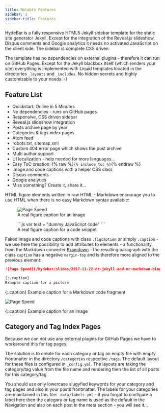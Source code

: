 ```yaml
---
title: Notable Features
sidebar: 1
sidebar-title: Features
---
```


HydeBar is a fully responsive HTML5 Jekyll sidebar template for the static site generator Jekyll. Except for the integration of the Reveal.js slideshow, Disqus comments and Google analytics it needs no activated JavaScript on the client side. The sidebar is complete CSS driven.

The template has no dependencies on external plugins - therefore it can run on GitHub Pages. Except for the Jekyll blackbox itself (which renders your site) everything is implemented with Liquid templates located in the directories `_layouts` and `_includes`. No hidden secrets and highly customizable to your needs :-)

## Feature List

- Quickstart: Online in 5 Minutes
- No dependencies - runs on GitHub pages
- Responsive, CSS driven sidebar
- Reveal.js slideshow integration
- Posts archive page by year
- Categories & tags index pages
- Atom feed
- robots.txt, sitemap.xml
- Custom 404 error page which shows the post archive
- Multi author support
- UI localization - help needed for more languages...
- Easy ToC creation: {% raw %}`{% include toc %}`{% endraw %}
- Image and code captions with a helper CSS class
- Disqus comments
- Google analytics
- Miss something? Create it, share it...

HTML figure elements written in raw HTML - Markdown encourage you to use HTML when there is no easy Markdown syntax available:

<figure markdown="0">
<img
  src="/hydebar/slides/2017-11-22-dr-jekyll-and-mr-markdown-bloggen-fuer-entwickler/assets/page-speed-statisch-desktop.png"
  alt="Page Speed" />
<figcaption>A real figure caption for an image</figcaption>
</figure>


<figure markdown="1">
```js
var test = "dummy JavaScript code"
```
<figcaption>A real figure caption for a code snippet</figcaption>
</figure>


Faked image and code captions with class `.figcaption` or simply `.caption` - we use here the possibility to add attributes to elements - a functionality from the Markdown converter [Kramdown](https://kramdown.gettalong.org/syntax.html#attribute-list-definitions) - the resulting paragraph with the class `caption` has a negative `margin-top` and is therefore more aligned to the previous element:

```md
![Page Speed](/hydebar/slides/2017-11-22-dr-jekyll-and-mr-markdown-bloggen-fuer-entwickler/assets/page-speed-statisch-desktop.png)

{:.caption}
Example caption for a picture
```

{:.caption}
Example caption for a Markdown code fragment


![Page Speed](/hydebar/slides/2017-11-22-dr-jekyll-and-mr-markdown-bloggen-fuer-entwickler/assets/page-speed-statisch-mobil.png)

{:.caption}
Example caption for an image


## Category and Tag Index Pages

Because we can not use any external plugins for GitHub Pages we have to workaround this for tag pages.

The solution is to create for each category or tag an empty file with empty frontmatter in the directory `/categories` respective `/tags`. The default layout for these files is configured in `_config.yml`. The layouts  are taking the category/tag value from the file name and rendering then the list of all posts for this category/tag.

You should use only lowercase slugyfied keywords for your category and tag pages and also in your posts frontmatter. The labels for your categories are maintained in this file: `_data/labels.yml` - if you forgot to configure a label here then the category or tag name is used as the default in the Navigation and also on each post in the meta section - you will see it...
